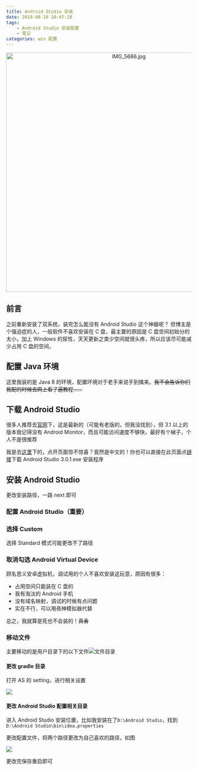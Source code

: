 ```yaml
---
title: Android Studio 安装
date: 2018-08-18 10:47:28
tags: 
    - Android Studio 安装配置
    - 笔记
categories: win 配置
---
```


<p align="center">
  <img src="https://i.loli.net/2018/08/15/5b73a619714be.jpg" alt="IMG_5686.jpg" title="IMG_5686.jpg"  class="full-image" width=650/>
</p>


## 前言

之前重新安装了双系统，装完怎么能没有 Android Studio 这个神器呢？
但博主是个强迫症的人，一般软件不喜欢安装在 C 盘，最主要的原因是 C 盘空间初始分的太小，加上 Windows 的尿性，天天更新之类少空间就很头疼，所以应该尽可能减少占用 C 盘的空间。


<!--more-->

## 配置 Java 环境

这里我装的是 Java 8 的环境，配置环境对于老手来说手到擒来。~~我不会告诉你们我配的时候去网上看了遍教程......~~

## 下载 Android Studio

很多人推荐去[官网](https://developer.android.com/studio/)下，这是最新的（可能有老版的，但我没找到），但 3.1 以上的版本我记得没有 Android Monitor，而且可能访问速度不够快，最好有个梯子，个人不是很推荐

我是去[这里](http://www.androiddevtools.cn/)下的，点开页面惊不惊喜？竟然是中文的！你也可以直接在此页面点[链接](https://dl.google.com/dl/android/studio/install/3.0.1.0/android-studio-ide-171.4443003-windows.exe?utm_source=androiddevtools&utm_medium=website)下载 Android Studio 3.0.1.exe 安装程序

## 安装 Android Studio

更改安装路径，一路 next 即可

### 配置 Android Studio（重要）

### 选择 Custom

选择 Standard 模式可能更改不了路径

### 取消勾选 Android Virtual Device 

顾名思义安卓虚拟机，调试用的个人不喜欢安装这玩意，原因有很多：
- 占用空间只能装在 C 盘的
- 我有淘汰的 Android 手机
- 没有域名映射，调试的时候有点问题
- 实在不行，可以用夜神模拟器代替

总之，我就算是死也不会装的！~~真香~~

### 移动文件

主要移动的是用户目录下的以下文件![文件目录](https://i.loli.net/2018/08/18/5b77837e050c8.png)

#### 更改 gradle 目录

打开 AS 的 setting，进行相关设置

![](https://i.loli.net/2018/08/18/5b7784e690ba4.png)

#### 更改 Android Studio 配置相关目录

进入 Android Studio 安装位置，比如我安装在了`D:\Android Studio`，找到`D:\Android Studio\bin\idea.properties`

更改配置文件，将两个路径更改为自己喜欢的路径，如图

![](https://i.loli.net/2018/08/18/5b77866f6a904.png)

更改完保存重启即可

